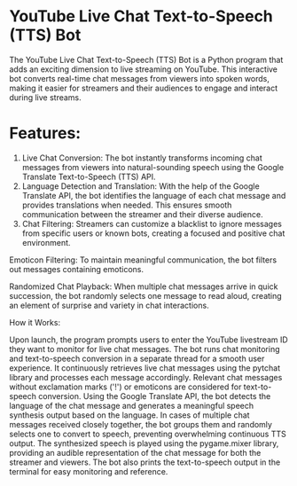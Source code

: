 # **YouTube Live Chat Text-to-Speech (TTS) Bot**
The YouTube Live Chat Text-to-Speech (TTS) Bot is a Python program that adds an exciting dimension to live streaming on YouTube. This interactive bot converts real-time chat messages from viewers into spoken words, making it easier for streamers and their audiences to engage and interact during live streams.

# Features:
1. Live Chat Conversion: The bot instantly transforms incoming chat messages from viewers into natural-sounding speech using the Google Translate Text-to-Speech (TTS) API.
2. Language Detection and Translation: With the help of the Google Translate API, the bot identifies the language of each chat message and provides translations when needed. This ensures smooth communication between the streamer and their diverse audience.
3. Chat Filtering: Streamers can customize a blacklist to ignore messages from specific users or known bots, creating a focused and positive chat environment.

Emoticon Filtering: To maintain meaningful communication, the bot filters out messages containing emoticons.

Randomized Chat Playback: When multiple chat messages arrive in quick succession, the bot randomly selects one message to read aloud, creating an element of surprise and variety in chat interactions.

How it Works:

Upon launch, the program prompts users to enter the YouTube livestream ID they want to monitor for live chat messages.
The bot runs chat monitoring and text-to-speech conversion in a separate thread for a smooth user experience.
It continuously retrieves live chat messages using the pytchat library and processes each message accordingly.
Relevant chat messages without exclamation marks ('!') or emoticons are considered for text-to-speech conversion.
Using the Google Translate API, the bot detects the language of the chat message and generates a meaningful speech synthesis output based on the language.
In cases of multiple chat messages received closely together, the bot groups them and randomly selects one to convert to speech, preventing overwhelming continuous TTS output.
The synthesized speech is played using the pygame.mixer library, providing an audible representation of the chat message for both the streamer and viewers.
The bot also prints the text-to-speech output in the terminal for easy monitoring and reference.
